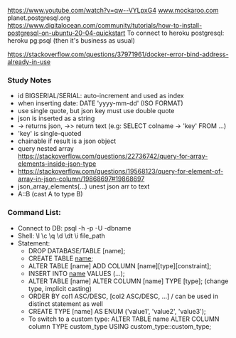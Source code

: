 https://www.youtube.com/watch?v=qw--VYLpxG4
www.mockaroo.com
planet.postgresql.org
https://www.digitalocean.com/community/tutorials/how-to-install-postgresql-on-ubuntu-20-04-quickstart
To connect to heroku postgresql: heroku pg:psql (then it's business as usual)

https://stackoverflow.com/questions/37971961/docker-error-bind-address-already-in-use

### Study Notes

- id BIGSERIAL/SERIAL: auto-increment and used as index
- when inserting date: DATE 'yyyy-mm-dd' (ISO FORMAT)
- use single quote, but json key must use double quote
- json is inserted as a string
- -> returns json, ->> return text (e.g: SELECT colname -> 'key' FROM ...)
- 'key' is single-quoted
- chainable if result is a json object
- query nested array https://stackoverflow.com/questions/22736742/query-for-array-elements-inside-json-type
- https://stackoverflow.com/questions/19568123/query-for-element-of-array-in-json-column/19868697#19868697
- json_array_elements(...) unest json arr to text
- A::B (cast A to type B)

### Command List:

- Connect to DB: psql -h -p -U -dbname
- Shell: \l \c \q \d \dt \i file_path
- Statement:
  - DROP DATABASE/TABLE [name];
  - CREATE TABLE [name]([name][type][constraint]);
  - ALTER TABLE [name] ADD COLUMN [name][type][constraint];
  - INSERT INTO [name](cols...) VALUES (...);
  - ALTER TABLE [name] ALTER COLUMN [name] TYPE [type]; (change type, implicit casting)
  - ORDER BY col1 ASC/DESC, [col2 ASC/DESC, ...] / can be used in distinct statement as well
  - CREATE TYPE [name] AS ENUM ('value1', 'value2', 'value3');
  - To switch to a custom type: ALTER TABLE name ALTER COLUMN column TYPE custom_type USING custom_type::custom_type;
